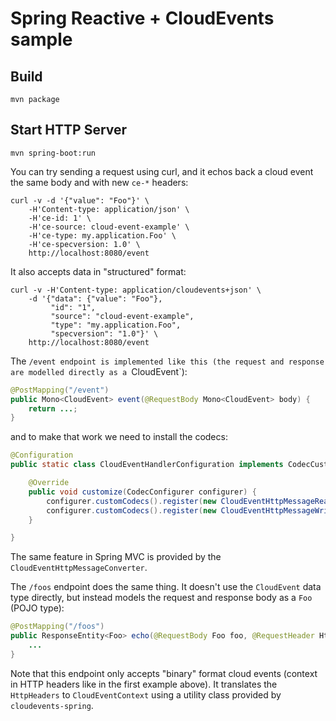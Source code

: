 # Spring Reactive + CloudEvents sample

## Build

```shell
mvn package
```

## Start HTTP Server

```shell
mvn spring-boot:run
```

You can try sending a request using curl, and it echos back a cloud event the same body and with new `ce-*` headers:

```shell
curl -v -d '{"value": "Foo"}' \
    -H'Content-type: application/json' \
    -H'ce-id: 1' \
    -H'ce-source: cloud-event-example' \
    -H'ce-type: my.application.Foo' \
    -H'ce-specversion: 1.0' \
    http://localhost:8080/event
```

It also accepts data in "structured" format:

```shell
curl -v -H'Content-type: application/cloudevents+json' \
    -d '{"data": {"value": "Foo"},
         "id": "1",
         "source": "cloud-event-example",
         "type": "my.application.Foo",
         "specversion": "1.0"}' \
    http://localhost:8080/event
```

The `/event endpoint is implemented like this (the request and response are modelled directly as a `CloudEvent`):

```java
@PostMapping("/event")
public Mono<CloudEvent> event(@RequestBody Mono<CloudEvent> body) {
	return ...;
}
```

and to make that work we need to install the codecs:

```java
@Configuration
public static class CloudEventHandlerConfiguration implements CodecCustomizer {

	@Override
	public void customize(CodecConfigurer configurer) {
		configurer.customCodecs().register(new CloudEventHttpMessageReader());
		configurer.customCodecs().register(new CloudEventHttpMessageWriter());
	}

}
```

The same feature in Spring MVC is provided by the `CloudEventHttpMessageConverter`.


The `/foos` endpoint does the same thing. It doesn't use the `CloudEvent` data type directly, but instead models the request and response body as a `Foo` (POJO type):

```java
@PostMapping("/foos")
public ResponseEntity<Foo> echo(@RequestBody Foo foo, @RequestHeader HttpHeaders headers) {
	...
}
```

Note that this endpoint only accepts "binary" format cloud events (context in HTTP headers like in the first example above). It translates the `HttpHeaders` to `CloudEventContext` using a utility class provided by `cloudevents-spring`.
